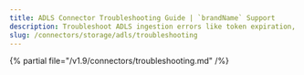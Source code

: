 ```yaml
---
title: ADLS Connector Troubleshooting Guide | `brandName` Support
description: Troubleshoot ADLS ingestion errors like token expiration, file access denials, or metadata extraction issues.
slug: /connectors/storage/adls/troubleshooting
---
```


{% partial file="/v1.9/connectors/troubleshooting.md" /%}
